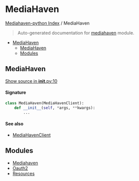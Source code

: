 # MediaHaven

[Mediahaven-python Index](../README.md#mediahaven-python-index) /
MediaHaven

> Auto-generated documentation for [mediahaven](../../mediahaven/__init__.py) module.

- [MediaHaven](#mediahaven)
  - [MediaHaven](#mediahaven-1)
  - [Modules](#modules)

## MediaHaven

[Show source in __init__.py:10](../../mediahaven/__init__.py#L10)

#### Signature

```python
class MediaHaven(MediaHavenClient):
    def __init__(self, *args, **kwargs):
        ...
```

#### See also

- [MediaHavenClient](./mediahaven.md#mediahavenclient)



## Modules

- [Mediahaven](./mediahaven.md)
- [Oauth2](./oauth2.md)
- [Resources](resources/index.md)